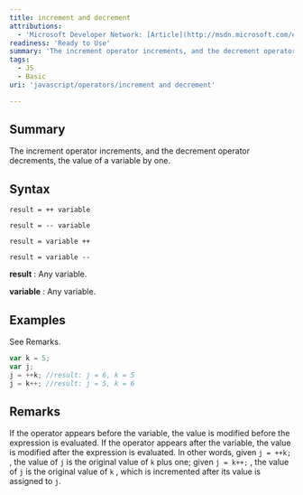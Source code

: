 ```yaml
---
title: increment and decrement
attributions:
  - 'Microsoft Developer Network: [Article](http://msdn.microsoft.com/en-us/library/ie/26k41698(v=vs.94).aspx)'
readiness: 'Ready to Use'
summary: 'The increment operator increments, and the decrement operator decrements, the value of a variable by one.'
tags:
  - JS
  - Basic
uri: 'javascript/operators/increment and decrement'

---
```

## Summary

The increment operator increments, and the decrement operator decrements, the value of a variable by one.

## Syntax

    result = ++ variable

    result = -- variable

    result = variable ++

    result = variable --

**result**
:   Any variable.

**variable**
:   Any variable.

## Examples

See Remarks.

``` js
var k = 5;
var j;
j = ++k; //result: j = 6, k = 5
j = k++; //result: j = 5, k = 6
```

## Remarks

If the operator appears before the variable, the value is modified before the expression is evaluated. If the operator appears after the variable, the value is modified after the expression is evaluated. In other words, given `j = ++k;` , the value of `j` is the original value of `k` plus one; given `j = k++;` , the value of `j` is the original value of `k` , which is incremented after its value is assigned to `j`.

